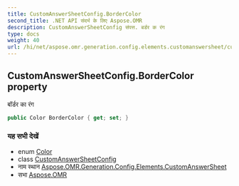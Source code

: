 ```yaml
---
title: CustomAnswerSheetConfig.BorderColor
second_title: .NET API संदर्भ के लिए Aspose.OMR
description: CustomAnswerSheetConfig संपत्त. बर्डर क रंग
type: docs
weight: 40
url: /hi/net/aspose.omr.generation.config.elements.customanswersheet/customanswersheetconfig/bordercolor/
---
```

## CustomAnswerSheetConfig.BorderColor property

बॉर्डर का रंग

```csharp
public Color BorderColor { get; set; }
```

### यह सभी देखें

* enum [Color](../../../aspose.omr.generation/color/)
* class [CustomAnswerSheetConfig](../)
* नाम स्थान [Aspose.OMR.Generation.Config.Elements.CustomAnswerSheet](../../customanswersheetconfig/)
* सभा [Aspose.OMR](../../../)


